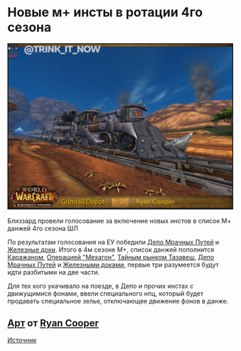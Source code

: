 # Новые м+ инсты в ротации 4го сезона

<center>
<img src=https://raw.githubusercontent.com/MagicalCow/TrinkIT-News/main/Sources/Assets/WH347922/WH347922-1.jpg float=center border=2>
</center>

Близзард провели голосование за включение новых инстов в список М+ данжей 4го сезона ШЛ

По результатам голосования на ЕУ победили [Депо Мрачных Путей](https://ru.wowhead.com/grimrail-depot) и [Железные доки](https://ru.wowhead.com/iron-docks). Итого в 4м сезоне М+, список данжей пополнится [Каражаном](https://ru.wowhead.com/return-to-karazhan), [Операцией "Мехагон"](https://ru.wowhead.com/operation-mechagon), [Тайным рынком Тазавеш](https://ru.wowhead.com/tazavesh-the-veiled-market), [Депо Мрачных Путей](https://ru.wowhead.com/grimrail-depot) и [Железными доками](https://ru.wowhead.com/iron-docks), первые три разумеется будут идти разбитыми на две части.

Для тех кого укачивало на поезде, в Депо и прочих инстах с движущимися фонами, ввели специального нпц, который будет продавать специальное зелье, отключающее движение фонов в данже.

[Арт](https://www.artstation.com/artwork/er4g6) от [Ryan Cooper](https://www.artstation.com/lowpoly)
---
[Источник](https://www.wowhead.com/news/accessibility-updates-coming-to-grimrail-depot-and-maw-of-souls-coming-in-patch-326550)
